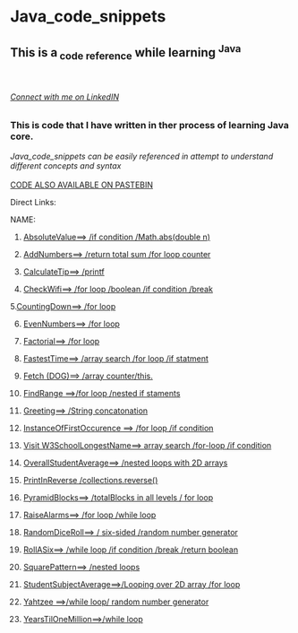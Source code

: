 # Java_code_snippets
<h2>This is a<sub> code reference</sub> while learning <sup>Java</sup></h2>
</br>
<h6><a href="https://www.linkedin.com/in/bronson-sr/">Connect with me on LinkedIN</a></h6>



<h3>This is code that I have written in ther process of learning Java core.</h3> 

<i>Java_code_snippets can be easily referenced in attempt to understand different concepts and syntax</i></br></br>
<a href="https://pastebin.com/u/bjthomas1">CODE ALSO AVAILABLE ON PASTEBIN</a></h6>

Direct Links:

  NAME:                

1. <a href="https://github.com/br0ns0/Java_code_snippets/blob/master/java_learner_code/src/AbsoluteValue.java
">AbsoluteValue==>    /if condition /Math.abs(double n)</a>


2. <a href="https://github.com/br0ns0/Java_code_snippets/blob/master/java_learner_code/src/AddNumbers.java
">AddNumbers==>   /return total sum /for loop counter</a>
 
3. <a href="https://github.com/br0ns0/Java_code_snippets/blob/master/java_learner_code/src/CalculateTip.java
">CalculateTip==>   /printf</a>
 
4. <a href="https://github.com/br0ns0/Java_code_snippets/blob/master/java_learner_code/src/CheckWifi.java
">CheckWifi==>    /for loop /boolean /if condition /break</a>

5.<a href="https://github.com/br0ns0/Java_code_snippets/blob/master/java_learner_code/src/CountingDown.java
">CountingDown==>   /for loop</a>
 
6. <a href="https://github.com/br0ns0/Java_code_snippets/blob/master/java_learner_code/src/EvenNumbers.java
">EvenNumbers==>    /for loop</a>

7. <a href="https://github.com/br0ns0/Java_code_snippets/blob/master/java_learner_code/src/Factorial.java
">Factorial==>    /for loop</a>

8. <a href="https://github.com/br0ns0/Java_code_snippets/blob/master/java_learner_code/src/FastestTime.java
">FastestTime==>    /array search /for loop /if statment</a>

9. <a href="https://github.com/br0ns0/Java_code_snippets/blob/master/java_learner_code/src/Fetch.java">Fetch (DOG)==>   /array counter/this.</a>

10. <a href="https://github.com/br0ns0/Java_code_snippets/blob/master/java_learner_code/src/FindRange.java
">FindRange ==>/for loop /nested if staments</a>

11. <a href="https://github.com/br0ns0/Java_code_snippets/blob/master/java_learner_code/src/Greeting.java
">Greeting==>     /String concatonation</a>

12. <a href="https://github.com/br0ns0/Java_code_snippets/blob/master/java_learner_code/src/InstanceOfFirstOccurence.java
">InstanceOfFirstOccurence ==>    /for loop /if condition
</a>

13. <a href="https://github.com/br0ns0/Java_code_snippets/blob/master/java_learner_code/src/LongestName.java
">Visit W3SchoolLongestName==>    array search /for-loop 
/if condition</a>

14. <a href="https://github.com/br0ns0/Java_code_snippets/blob/master/java_learner_code/src/OverallStudentAverage.java
">OverallStudentAverage==>    /nested loops with 2D arrays 
</a>

15. <a href="https://github.com/br0ns0/Java_code_snippets/blob/master/java_learner_code/src/PrintInReverse.java
">PrintInReverse
/collections.reverse()</a>

16. <a href="https://github.com/br0ns0/Java_code_snippets/blob/master/java_learner_code/src/PyramidBlock.java
">PyramidBlocks==>    /totalBlocks in all levels / for loop
</a>

17. <a href="https://github.com/br0ns0/Java_code_snippets/blob/master/java_learner_code/src/RaiseAlarms.java
">RaiseAlarms==>    /for loop /while loop
</a>

18. <a href="https://github.com/br0ns0/Java_code_snippets/blob/master/java_learner_code/src/RandomDiceRoll.java
">RandomDiceRoll==>     / six-sided /random number generator
</a>

19. <a href="https://github.com/br0ns0/Java_code_snippets/blob/master/java_learner_code/src/RollASix.java
">RollASix==>     /while loop /if condition /break /return boolean
</a>

20. <a href="https://github.com/br0ns0/Java_code_snippets/blob/master/java_learner_code/src/SquarePattern.java
">SquarePattern==>    /nested loops 
</a>

21. <a href="https://github.com/br0ns0/Java_code_snippets/blob/master/java_learner_code/src/StudentSubjectAverage.java
">StudentSubjectAverage==>/Looping over 2D array /for loop
</a>

22. <a href="https://github.com/br0ns0/Java_code_snippets/blob/master/java_learner_code/src/Yahtzee.java
">Yahtzee ==>/while loop/ random number generator
</a>

23. <a href="https://github.com/br0ns0/Java_code_snippets/blob/master/java_learner_code/src/YearsTilOneMillion.java
">YearsTilOneMillion==>/while loop
</a>




